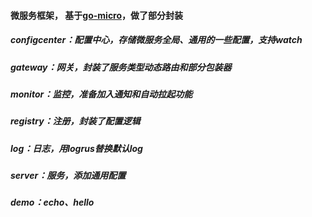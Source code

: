 #### 微服务框架， 基于[go-micro](https://github.com/micro/go-micro "go-micro")，做了部分封装

##### configcenter：配置中心，存储微服务全局、通用的一些配置，支持watch
##### gateway：网关，封装了服务类型动态路由和部分包装器
##### monitor：监控，准备加入通知和自动拉起功能
##### registry：注册，封装了配置逻辑
##### log：日志，用logrus替换默认log
##### server：服务，添加通用配置
##### demo：echo、hello